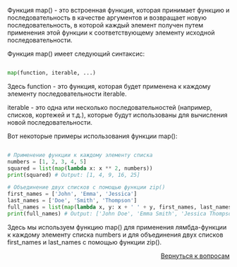 Функция map() - это встроенная функция, которая принимает функцию и последовательность в качестве аргументов и
возвращает новую последовательность, в которой каждый элемент получен путем применения этой функции к соответствующему
элементу исходной последовательности.

Функция map() имеет следующий синтаксис:

```python

map(function, iterable, ...)
```

Здесь function - это функция, которая будет применена к каждому элементу последовательности iterable.

iterable - это одна или несколько последовательностей (например, списков, кортежей и т.д.), которые будут использованы
для вычисления новой последовательности.

Вот некоторые примеры использования функции map():

```python

# Применение функции к каждому элементу списка
numbers = [1, 2, 3, 4, 5]
squared = list(map(lambda x: x ** 2, numbers))
print(squared) # Output: [1, 4, 9, 16, 25]

# Объединение двух списков с помощью функции zip()
first_names = ['John', 'Emma', 'Jessica']
last_names = ['Doe', 'Smith', 'Thompson']
full_names = list(map(lambda x, y: x + ' ' + y, first_names, last_names))
print(full_names) # Output: ['John Doe', 'Emma Smith', 'Jessica Thompson']
```

Здесь мы используем функцию map() для применения лямбда-функции к каждому элементу списка numbers и для объединения
двух списков first_names и last_names с помощью функции zip().

<div align="right">

[Вернуться к вопросам](../Вопросы.md)

</div>
